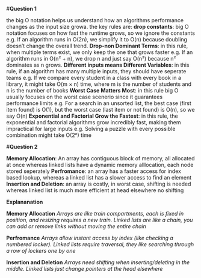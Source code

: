 #**Question 1**

the big O notation helps us understand how an algorithms performance changes as the input size growa. the key rules are:
 **drop constants**: big O notation focuses on how fast the runtime grows, so we ignore the constants e.g. If an algorithm runs in O(2n), we simplify it to O(n) because doubling doesn’t change the overall trend.
 **Drop-non Dominant Terms**: in this rule, when multiple terms exist, we only keep the one that grows faster e.g. If an algorithm runs in O(n² + n), we drop n and just say O(n²) because n² dominates as n grows.
 **Different inputs means Different Variables**: in this rule, if an algorithm has many multiple inputs, they should have seperate teams e.g. If we compare every student in a class with every book in a library, it might take O(m × n) time, where m is the number of students and n is the number of books
 **Worst Case Matters Most**: in this rule big O usually focuses on the worst case scenerio since it guarantees performance limits e.g. For a search in an unsorted list, the best case (first item found) is O(1), but the worst case (last item or not found) is O(n), so we say O(n)
 **Exponential and Factorial Grow the Fastest**: in this rule, the exponential and factorial algorithms grow incredibly fast, making them impractical for large inputs e.g. Solving a puzzle with every possible combination might take O(2ⁿ) time


 #**Question 2**

 
 **Memory Allocation**: An array has contiguous block of memory, all allocated at once whereas linked lists have a dynamic memory alllocation, each node stored seperately
 **Perfromance**: an array has a faster access for index based lookup, whereas a linked list has a slower access to find an element
 **Insertion and Deletion**: an array is costly, in worst case, shifting is needed whereas linked list is much more efficient at head elsewhere no shifting 

 **Explananation**
 
 **Memory Allocation**
 *Arrays are like train compartments, each is fixed in position, and resizing requires a new train.
Linked lists are like a chain, you can add or remove links without moving the entire chain*

**Perfromance**
*Arrays allow instant access by index (like checking a numbered locker).
Linked lists require traversal, they like searching through a row of lockers one by one*

**Insertion and Deletion**
*Arrays need shifting when inserting/deleting in the middle.
Linked lists just change pointers at the head elsewhere*


